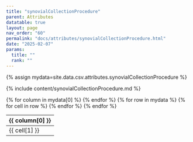 ```yaml
---
title: "synovialCollectionProcedure"
parent: Attributes
datatable: true
layout: page
nav_order: "60"
permalink: "docs/attributes/synovialCollectionProcedure.html"
date: "2025-02-07"
params:
  title: ""
  rank: ""
---
```

{% assign mydata=site.data.csv.attributes.synovialCollectionProcedure %} 

{% include content/synovialCollectionProcedure.md %}

<table id="myTable" class="display" style="width:100%">
    <thead>
    {% for column in mydata[0] %}
        <th>{{ column[0] }}</th>
    {% endfor %}
    </thead>
    <tbody>
    {% for row in mydata %}
        <tr>
        {% for cell in row %}
            <td>{{ cell[1] }}</td>
        {% endfor %}
        </tr>
    {% endfor %}
    </tbody>
</table>
<script type="text/javascript">
  $(document).ready(function () {
    $('#myTable').DataTable({
      responsive: true,
      deferRender: false,
      paging: false,
      order: [],
    });
  });
</script>

